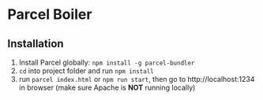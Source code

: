 # Parcel Boiler

## Installation

1. Install Parcel globally: `npm install -g parcel-bundler`
2. `cd` into project folder and run `npm install`
3. run `parcel index.html` or `npm run start`, then go to http://localhost:1234 in browser (make sure Apache is __NOT__ running locally)